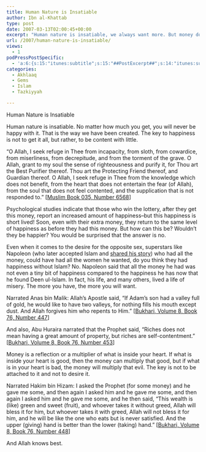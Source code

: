 ```yaml
---
title: Human Nature is Insatiable
author: Ibn al-Khattab
type: post
date: 2007-03-13T02:00:45+00:00
excerpt: "Human nature is insatiable, we always want more. But money doesn't bring happiness. Islam tells us--the secret to happiness is contentment."
url: /2007/human-nature-is-insatiable/
views:
  - 1
podPressPostSpecific:
  - 'a:6:{s:15:"itunes:subtitle";s:15:"##PostExcerpt##";s:14:"itunes:summary";s:15:"##PostExcerpt##";s:15:"itunes:keywords";s:17:"##WordPressCats##";s:13:"itunes:author";s:10:"##Global##";s:15:"itunes:explicit";s:2:"No";s:12:"itunes:block";s:2:"No";}'
categories:
  - Akhlaaq
  - Gems
  - Islam
  - Tazkiyyah

---
```

<div class="miniTitle">
  Human Nature is Insatiable
</div>

Human nature is insatiable. No matter how much you get, you will never be happy with it. That is the way we have been created. <span class="gem">The key to happiness is not to get it all, but rather, to be content with little</span>.

&#8220;O Allah, I seek refuge in Thee from incapacity, from sloth, from cowardice, from miserliness, from decrepitude, and from the torment of the grave. O Allah, grant to my soul the sense of righteousness and purify it, for Thou art the Best Purifier thereof. Thou art the Protecting Friend thereof, and Guardian thereof. O Allah, I seek refuge in Thee from the knowledge which does not benefit, from the heart that does not entertain the fear (of Allah), from the soul that does not feel contented, and the supplication that is not responded to.&#8221; [[Muslim Book 035, Number 6568][1]]

Psychological studies indicate that those who win the lottery, after they get this money, report an increased amount of happiness&#8211;but this happiness is short lived! Soon, even with their extra money, they return to the same level of happiness as before they had this money. But how can this be? Wouldn&#8217;t they be happier? You would be surprised that the answer is no.

Even when it comes to the desire for the opposite sex, superstars like Napoleon (who later accepted Islam and [shared his story][2]) who had all the money, could have had all the women he wanted, do you think they had happiness without Islam? No. Napoleon said that all the money he had <span class="gem">was not even a tiny bit of happiness compared to the happiness he has now that he found Deen ul-Islam</span>. In fact, his life, and many others, lived a life of misery. The more you have, the more you will want.

Narrated Anas bin Malik: Allah&#8217;s Apostle said, &#8220;If Adam&#8217;s son had a valley full of gold, he would like to have two valleys, for nothing fills his mouth except dust. And Allah forgives him who repents to Him.&#8221; [[Bukhari, Volume 8, Book 76, Number 447][3]]

And also, Abu Huraira narrated that the Prophet said, &#8220;Riches does not mean having a great amount of property, but riches are self-contentment.&#8221; [[Bukhari, Volume 8, Book 76, Number 453][3]]

Money is a reflection or a multiplier of what is inside your heart. If what is inside your heart is good, then the money can multiply that good, but if what is in your heart is bad, the money will multiply that evil. The key is not to be attached to it and not to desire it.

Narrated Hakim bin Hizam: I asked the Prophet (for some money) and he gave me some, and then again I asked him and he gave me some, and then again I asked him and he gave me some, and he then said, &#8220;This wealth is (like) green and sweet (fruit), and whoever takes it without greed, Allah will bless it for him, but whoever takes it with greed, Allah will not bless it for him, and he will be like the one who eats but is never satisfied. And the upper (giving) hand is better than the lower (taking) hand.&#8221; [[Bukhari, Volume 8, Book 76, Number 448][4]]

And Allah knows best.

 [1]: http://www.usc.edu/dept/MSA/fundamentals/hadithsunnah/muslim/035.smt.html#035.6568
 [2]: http://www.lightuponlight.com/islam/modules.php?name=Downloads&d_op=getfile&lid=744
 [3]: http://www.usc.edu/dept/MSA/fundamentals/hadithsunnah/bukhari/076.sbt.html#008.076.446
 [4]: http://www.usc.edu/dept/MSA/fundamentals/hadithsunnah/bukhari/076.sbt.html#008.076.448